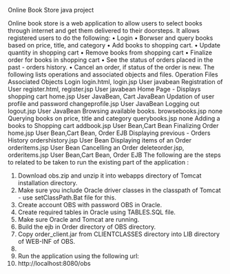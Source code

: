 Online Book Store java project

Online book store is a web application to allow users to select books through internet and get them delivered to their doorsteps. 
It allows registered users to do the following: 
•	Login 
•	Borwser and query books based on price, title, and category 
•	Add books to shopping cart. 
•	Update quantity in shopping cart 
•	Remove books from shopping cart 
•	Finalize order for books in shopping cart 
•	See the status of orders placed in the past - orders history. 
•	Cancel an order, if status of the order is new. 
  The following  lists operations and associated objects and files. 
  Operation 	Files 	Associated Objects 
  Login 	login.html, login.jsp 	User javabean 
  Registration of User 	register.html, register.jsp 	User javabean 
  Home Page - Displays shopping cart 	home.jsp 	User JavaBean, Cart JavaBean 
  Updation of user profile and password 	changeprofile.jsp 	User JavaBean 
  Logging out 	logout.jsp 	User JavaBean 
  Browsing available books. 	browsebooks.jsp 	none 
  Querying books on price, title and category 	querybooks.jsp 	none 
  Adding a books to Shopping cart 	addbook.jsp 	User Bean,Cart Bean 
  Finalizing Order 	home.jsp 	User Bean,Cart Bean, Order EJB 
  Displaying previous - Orders History 	ordershistory.jsp 	User Bean 
  Displaying items of an Order 	orderitems.jsp 	User Bean 
  Cancelling an Order 	deleteorder.jsp, orderitems.jsp 	User Bean,Cart Bean, Order EJB 
The following are the steps to related to be taken to run the existing part of the application : 
1.	Download obs.zip and unzip it into webapps directory of Tomcat installation directory. 
2.	Make sure you include Oracle driver classes in the classpath of Tomcat - use setClassPath.Bat file for this. 
3.	Create account OBS with password OBS in Oracle. 
4.	Create required tables in Oracle using TABLES.SQL file. 
5.	Make sure Oracle and Tomcat are running. 
6.	Build the ejb in Order directory of OBS directory. 
7.	Copy order_client.jar from CLIENTCLASSES directory into LIB directory of WEB-INF of OBS. 
8.	
9.	Run the application using the following url: 
10.	   http://localhost:8080/obs
 

